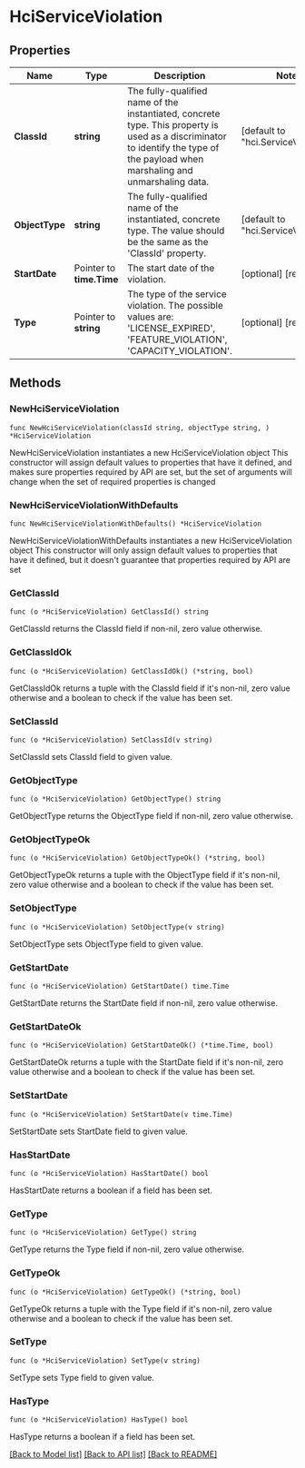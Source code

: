 # HciServiceViolation

## Properties

Name | Type | Description | Notes
------------ | ------------- | ------------- | -------------
**ClassId** | **string** | The fully-qualified name of the instantiated, concrete type. This property is used as a discriminator to identify the type of the payload when marshaling and unmarshaling data. | [default to "hci.ServiceViolation"]
**ObjectType** | **string** | The fully-qualified name of the instantiated, concrete type. The value should be the same as the &#39;ClassId&#39; property. | [default to "hci.ServiceViolation"]
**StartDate** | Pointer to **time.Time** | The start date of the violation. | [optional] [readonly] 
**Type** | Pointer to **string** | The type of the service violation. The possible values are: &#39;LICENSE_EXPIRED&#39;, &#39;FEATURE_VIOLATION&#39;, &#39;CAPACITY_VIOLATION&#39;. | [optional] [readonly] 

## Methods

### NewHciServiceViolation

`func NewHciServiceViolation(classId string, objectType string, ) *HciServiceViolation`

NewHciServiceViolation instantiates a new HciServiceViolation object
This constructor will assign default values to properties that have it defined,
and makes sure properties required by API are set, but the set of arguments
will change when the set of required properties is changed

### NewHciServiceViolationWithDefaults

`func NewHciServiceViolationWithDefaults() *HciServiceViolation`

NewHciServiceViolationWithDefaults instantiates a new HciServiceViolation object
This constructor will only assign default values to properties that have it defined,
but it doesn't guarantee that properties required by API are set

### GetClassId

`func (o *HciServiceViolation) GetClassId() string`

GetClassId returns the ClassId field if non-nil, zero value otherwise.

### GetClassIdOk

`func (o *HciServiceViolation) GetClassIdOk() (*string, bool)`

GetClassIdOk returns a tuple with the ClassId field if it's non-nil, zero value otherwise
and a boolean to check if the value has been set.

### SetClassId

`func (o *HciServiceViolation) SetClassId(v string)`

SetClassId sets ClassId field to given value.


### GetObjectType

`func (o *HciServiceViolation) GetObjectType() string`

GetObjectType returns the ObjectType field if non-nil, zero value otherwise.

### GetObjectTypeOk

`func (o *HciServiceViolation) GetObjectTypeOk() (*string, bool)`

GetObjectTypeOk returns a tuple with the ObjectType field if it's non-nil, zero value otherwise
and a boolean to check if the value has been set.

### SetObjectType

`func (o *HciServiceViolation) SetObjectType(v string)`

SetObjectType sets ObjectType field to given value.


### GetStartDate

`func (o *HciServiceViolation) GetStartDate() time.Time`

GetStartDate returns the StartDate field if non-nil, zero value otherwise.

### GetStartDateOk

`func (o *HciServiceViolation) GetStartDateOk() (*time.Time, bool)`

GetStartDateOk returns a tuple with the StartDate field if it's non-nil, zero value otherwise
and a boolean to check if the value has been set.

### SetStartDate

`func (o *HciServiceViolation) SetStartDate(v time.Time)`

SetStartDate sets StartDate field to given value.

### HasStartDate

`func (o *HciServiceViolation) HasStartDate() bool`

HasStartDate returns a boolean if a field has been set.

### GetType

`func (o *HciServiceViolation) GetType() string`

GetType returns the Type field if non-nil, zero value otherwise.

### GetTypeOk

`func (o *HciServiceViolation) GetTypeOk() (*string, bool)`

GetTypeOk returns a tuple with the Type field if it's non-nil, zero value otherwise
and a boolean to check if the value has been set.

### SetType

`func (o *HciServiceViolation) SetType(v string)`

SetType sets Type field to given value.

### HasType

`func (o *HciServiceViolation) HasType() bool`

HasType returns a boolean if a field has been set.


[[Back to Model list]](../README.md#documentation-for-models) [[Back to API list]](../README.md#documentation-for-api-endpoints) [[Back to README]](../README.md)


